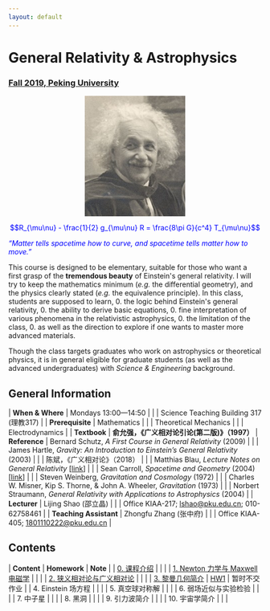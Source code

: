 ```yaml
---
layout: default
---
```


<style>
table {
  font-family: arial, sans-serif;
  border-collapse: collapse;
  width: 100%;
}

td, th {
  border: 1px solid #dddddd;
  text-align: left;
  padding: 8px;
}

tr:nth-child(odd) {
  background-color: #dddddd;
}
</style>

# <b>General Relativity & Astrophysics</b>

### <u>Fall 2019, Peking University</u>

<div style="display: flex; justify-content: center;">
<img src="Einstein.jpg" width="200">
</div>

<p align="center">
<font color="blue">
$$R_{\mu\nu} - \frac{1}{2} g_{\mu\nu} R = \frac{8\pi G}{c^4} T_{\mu\nu}$$


<i>“Matter tells spacetime how to curve, and spacetime tells
matter how to move.”</i></font>
</p>

This course is designed to be elementary, suitable for those who want a first
grasp of the **tremendous beauty** of Einstein's general relativity. I will try
to keep the mathematics minimum (*e.g.* the differential geometry), and the
physics clearly stated (*e.g.* the equivalence principle).  In this class,
students are supposed to learn,
0. the logic behind Einstein's general relativity,
0. the ability to derive basic equations,
0. fine interpretation of various phenomena in the relativistic astrophysics,
0. the limitation of the class, 
0. as well as the direction to explore if one wants to master more advanced materials.

Though the class targets graduates who work on astrophysics or theoretical
physics, it is in general eligible for graduate students (as well as the
advanced undergraduates) with *Science & Engineering* background. 

<p></p>

## General Information

| **When & Where** | Mondays 13:00—14:50 |
| | Science Teaching Building 317 (理教317) |
| **Prerequisite** | Mathematics |
| | Theoretical Mechanics |
| | Electrodynamics |
| **Textbook** | **俞允强，《广义相对论引论(第二版)》（1997）**
| **Reference** | Bernard Schutz, *A First Course in General Relativity* (2009) |
| | James Hartle, *Gravity: An Introduction to Einstein’s General Relativity* (2003) |
| | 陈斌，《广义相对论》（2018） |
| | Matthias Blau, *Lecture Notes on General Relativity* [[link](http://www.blau.itp.unibe.ch/GRLecturenotes.html)] |
| | Sean Carroll, *Spacetime and Geometry* (2004) [[link](https://arxiv.org/abs/gr-qc/9712019)] |
| | Steven Weinberg, *Gravitation and Cosmology* (1972) |
| | Charles W. Misner, Kip S. Thorne, & John A. Wheeler, *Gravitation* (1973) |
| | Norbert Straumann, *General Relativity with Applications to Astrophysics* (2004) |
| **Lecturer** | Lijing Shao (邵立晶) | 
| | Office KIAA-217; lshao@pku.edu.cn; 010-62758461 | 
| **Teaching Assistant** | Zhongfu Zhang (张中府) |
| | Office KIAA-405; 1801110222@pku.edu.cn |

<p></p>

## Contents

| **Content** | **Homework** | **Note** |
| [0. 课程介绍](https://www.icloud.com/iclouddrive/0xQAfl0vu0VuIlY7fx8cWVqDg#0) | | |
| [1. Newton 力学与 Maxwell 电磁学](https://www.icloud.com/iclouddrive/0Y_K2joXaaJWHYaFk0L_40nBw#1) | | |
| [2. 狭义相对论与广义相对论](https://www.icloud.com/iclouddrive/034OCHRCMul45dLwDbmsiXVlQ#2) | | |
| [3. 黎曼几何简介](https://www.icloud.com/iclouddrive/0fmEh8AzhGiN3PpX0129XQqOg#3) | [HW1](https://www.icloud.com/iclouddrive/0tlNekjyqX9a-zDsOaYi6L98Q#homework1) | 暂时不交作业 |
| 4. Einstein 场方程 | | |
| 5. 真空球对称解 | | |
| 6. 弱场近似与实验检验 | | |
| 7. 中子星 | | |
| 8. 黑洞 | | |
| 9. 引力波简介 | | |
| 10. 宇宙学简介 | | |


<script type="text/x-mathjax-config">
  MathJax.Hub.Config({
    tex2jax: {
      inlineMath: [ ['$','$'] ],
      processEscapes: true
    }
  });
</script>
<script type="text/javascript" src="https://cdn.mathjax.org/mathjax/latest/MathJax.js?config=TeX-AMS-MML_HTMLorMML">
</script>

